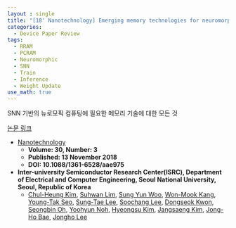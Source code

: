 ```yaml
---
layout : single
title: "[18' Nanotechnology] Emerging memory technologies for neuromorphic computing"   
categories: 
  - Device Paper Review
tags:
  - RRAM
  - PCRAM 
  - Neuromorphic          
  - SNN
  - Train
  - Inference
  - Weight Update
use_math: true
---
```


SNN 기반의 뉴로모픽 컴퓨팅에 필요한 메모리 기술에 대한 모든 것

[논문 링크](https://iopscience.iop.org/article/10.1088/1361-6528/aae975)         

- [Nanotechnology](https://iopscience.iop.org/journal/0957-4484)
  - **Volume: 30, Number: 3**   
  - **Published: 13 November 2018**   
  - **DOI: 10.1088/1361-6528/aae975**     
- **Inter-university Semiconductor Research Center(ISRC), Department of Electrical and Computer Engineering, Seoul National University, Seoul, Republic of Korea**      
  - [Chul-Heung Kim](https://ieeexplore.ieee.org/author/37085623483), [Suhwan Lim](https://ieeexplore.ieee.org/author/37086028021), [Sung Yun Woo](https://ieeexplore.ieee.org/author/37086365435), [Won-Mook Kang](https://ieeexplore.ieee.org/author/37085672293), [Young-Tak Seo](https://ieeexplore.ieee.org/author/37089963859), [Sung-Tae Lee](https://ieeexplore.ieee.org/author/37086492602), [Soochang Lee](https://ieeexplore.ieee.org/author/37086364792), [Dongseok Kwon](https://ieeexplore.ieee.org/author/37089216638), [Seongbin Oh](https://ieeexplore.ieee.org/author/37088826627), [Yoohyun Noh](https://ieeexplore.ieee.org/author/38466736400), [Hyeongsu Kim](https://ieeexplore.ieee.org/author/37086283294), [Jangsaeng Kim](https://ieeexplore.ieee.org/author/37089955101), [Jong-Ho Bae](https://ieeexplore.ieee.org/author/37960975600), [Jongho Lee](https://ieeexplore.ieee.org/author/37085367913)    

&nbsp;